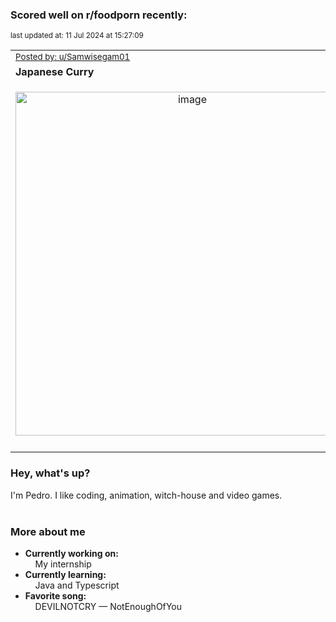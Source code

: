 ### Scored well on r/foodporn recently:

<p align="left"><sub>last updated at: 11 Jul 2024 at 15:27:09</sub></p>

|   |
| --- |
| <sub>[Posted by: u/Samwisegam01][source]</sub> |
| **Japanese Curry** | 
|<p align="center"> <img alt="image" src="https://i.redd.it/j1c7w1b1zibd1.jpeg" width="550" /> </p>|
|   |

### Hey, what's up?

I'm Pedro. I like coding, animation, witch-house and video games.<br><br>

### More about me
- **Currently working on:**  
&nbsp;&nbsp;&nbsp;&nbsp;My internship
- **Currently learning:**  
&nbsp;&nbsp;&nbsp;&nbsp;Java and Typescript
- **Favorite song:**  
&nbsp;&nbsp;&nbsp;&nbsp;DEVILNOTCRY — NotEnoughOfYou<br><br>

  



  
  
  
[linkedin]: https://linkedin.com/in/pedro-h-r-gomes-8a487b14a/
[gmail]: mailto:pilique11@gmail.com
[source]: https://reddit.com/r/FoodPorn/comments/1dz7pc2/japanese_curry/
[redditAPI]: https://www.reddit.com/dev/api/